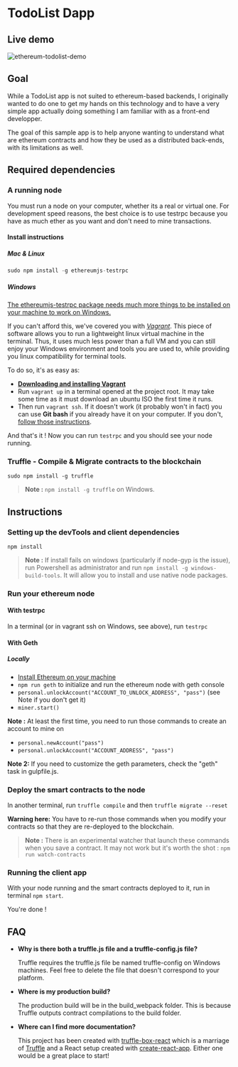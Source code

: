 # TodoList Dapp

## Live demo

![ethereum-todolist-demo](https://cloud.githubusercontent.com/assets/8942633/24293643/108c3a9c-1093-11e7-9cee-8f162145eb89.gif)

## Goal

While a TodoList app is not suited to ethereum-based backends, I originally wanted to do one to get my hands on this technology and to have a very simple app actually doing something I am familiar with as a front-end developper.

The goal of this sample app is to help anyone wanting to understand what are ethereum contracts and how they be used as a distributed back-ends, with its limitations as well.

## Required dependencies

### A running node

You must run a node on your computer, whether its a real or virtual one. For development speed reasons, the best choice is to use testrpc because you have as much ether as you want and don't need to mine transactions.

#### Install instructions

##### Mac & Linux

```js
sudo npm install -g ethereumjs-testrpc
```

##### Windows

[The ethereumjs-testrpc package needs much more things to be installed on your machine to work on Windows.](https://github.com/ethereumjs/testrpc/wiki/Installing-TestRPC-on-Windows)

If you can't afford this, we've covered you with [*Vagrant*](https://www.vagrantup.com/). This piece of software allows you to run a lightweight linux virtual machine in the terminal. Thus, it uses much less power than a full VM and you can still enjoy your Windows environment and tools you are used to, while providing you linux compatibility for terminal tools.

To do so, it's as easy as:

- [**Downloading and installing Vagrant**](https://releases.hashicorp.com/vagrant/1.9.2/vagrant_1.9.2.msi?_ga=1.13795955.512399365.1487957654)
- Run ```vagrant up``` in a terminal opened at the project root. It may take some time as it must download an ubuntu ISO the first time it runs.
- Then run ```vagrant ssh```. If it doesn't work (it probably won't in fact) you can use **Git bash** if you already have it on your computer. If you don't, [follow those instructions](http://tech.osteel.me/posts/2015/01/25/how-to-use-vagrant-on-windows.html).

And that's it ! Now you can run ```testrpc``` and you should see your node running.

### Truffle - Compile & Migrate contracts to the blockchain

```
sudo npm install -g truffle
```

> **Note :** ```npm install -g truffle``` on Windows.

## Instructions

### Setting up the devTools and client dependencies

```
npm install
```

> **Note :** If install fails on windows (particularly if node-gyp is the issue), run Powershell as administrator and run ```npm install -g windows-build-tools```. It will allow you to install and use native node packages.

### Run your ethereum node

#### With testrpc

In a terminal (or in vagrant ssh on Windows, see above), run ```testrpc```

#### With Geth

##### Locally

- [Install Ethereum on your machine](https://github.com/ethereum/go-ethereum/wiki/Building-Ethereum)
- ```npm run geth``` to initialize and run the ethereum node with geth console
- ```personal.unlockAccount("ACCOUNT_TO_UNLOCK_ADDRESS", "pass")``` (see Note if you don't get it)
- ```miner.start()```

**Note :** At least the first time, you need to run those commands to create an account to mine on

- ```personal.newAccount("pass")```
- ```personal.unlockAccount("ACCOUNT_ADDRESS", "pass")```

**Note 2:** If you need to customize the geth parameters, check the "geth" task in gulpfile.js.

### Deploy the smart contracts to the node

In another terminal, run ```truffle compile``` and then ```truffle migrate --reset```

**Warning here:** You have to re-run those commands when you modify your contracts so that they are re-deployed to the blockchain.

> **Note :** There is an experimental watcher that launch these commands when you save a contract.
> It may not work but it's worth the shot : ```npm run watch-contracts```

### Running the client app

With your node running and the smart contracts deployed to it, run in terminal ```npm start```.

You're done !

## FAQ

* __Why is there both a truffle.js file and a truffle-config.js file?__

    Truffle requires the truffle.js file be named truffle-config on Windows machines. Feel free to delete the file that doesn't correspond to your platform.

* __Where is my production build?__

    The production build will be in the build_webpack folder. This is because Truffle outputs contract compilations to the build folder.

* __Where can I find more documentation?__

    This project has been created with [truffle-box-react](https://github.com/truffle-box/truffle-box-react/) which is a marriage of [Truffle](http://truffleframework.com/) and a React setup created with [create-react-app](https://github.com/facebookincubator/create-react-app/blob/master/packages/react-scripts/template/README.md). Either one would be a great place to start!